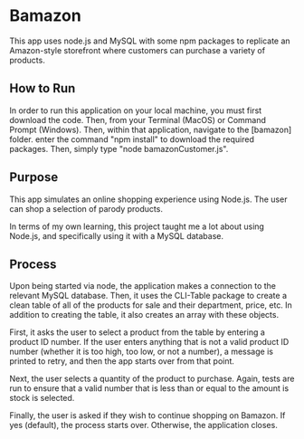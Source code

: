 # Bamazon

This app uses node.js and MySQL with some npm packages to replicate an Amazon-style storefront where customers can purchase a variety of products.

## How to Run

In order to run this application on your local machine, you must first download the code. Then, from your Terminal (MacOS) or Command Prompt (Windows). Then, within that application, navigate to the [bamazon] folder. enter the command "npm install" to download the required packages. Then, simply type "node bamazonCustomer.js".

## Purpose

This app simulates an online shopping experience using Node.js. The user can shop a selection of parody products. 

In terms of my own learning, this project taught me a lot about using Node.js, and specifically using it with a MySQL database. 

## Process
Upon being started via node, the application makes a connection to the relevant MySQL database. Then, it uses the CLI-Table package to create a clean table of all of the products for sale and their department, price, etc. In addition to creating the table, it also creates an array with these objects. 

First, it asks the user to select a product from the table by entering a product ID number. If the user enters anything that is not a valid product ID number (whether it is too high, too low, or not a number), a message is printed to retry, and then the app starts over from that point.

Next, the user selects a quantity of the product to purchase. Again, tests are run to ensure that a valid number that is less than or equal to the amount is stock is selected.

Finally, the user is asked if they wish to continue shopping on Bamazon. If yes (default), the process starts over. Otherwise, the application closes.